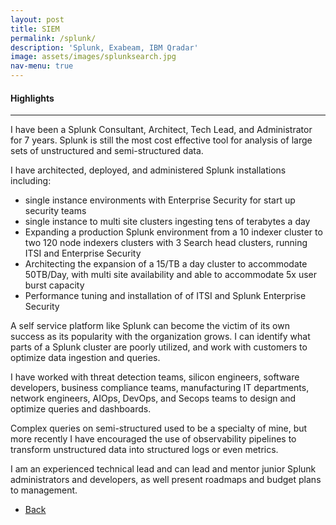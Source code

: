 ```yaml
---
layout: post
title: SIEM 
permalink: /splunk/
description: 'Splunk, Exabeam, IBM Qradar'
image: assets/images/splunksearch.jpg
nav-menu: true
---
```


<h4>Highlights</h4>
<div class="table-wrapper">

</div>
<hr class="major" />  
I have been a Splunk Consultant, Architect, Tech Lead, and Administrator for 7 years. Splunk is still the most cost effective tool for analysis of large sets of unstructured and semi-structured data.

I have architected, deployed, and administered Splunk installations including:
 - single instance environments with Enterprise Security for start up security teams
 - single instance  to multi site clusters ingesting tens of terabytes a day
 - Expanding a production Splunk environment from a 10 indexer cluster to two 120 node indexers clusters with 3 Search head clusters, running ITSI and Enterprise Security
 - Architecting the expansion of a 15/TB a day cluster to accommodate 50TB/Day, with multi site availability and able to accommodate 5x user burst capacity      
 - Performance tuning and installation of of ITSI and Splunk Enterprise Security 


A self service platform like Splunk can become the victim of its own success as its popularity with the organization grows. I can identify what parts of a Splunk cluster are poorly utilized, and work with customers to optimize data ingestion and queries.   

I have worked with threat detection teams, silicon engineers, software developers, business compliance teams, manufacturing IT departments, network engineers,  AIOps, DevOps, and Secops teams to design and optimize queries and dashboards. 

<p><span class="image left"><img src="{% link assets/images/complexquery.jpg %}" alt="" /></span>Complex queries on semi-structured used to be a specialty of mine, but more recently I have encouraged the use of observability pipelines to transform unstructured data into structured logs or even metrics. </p>

I am an experienced technical lead and can lead and mentor junior Splunk administrators and developers, as well present roadmaps and budget plans to management. 

<ul class="actions">
<li><a href="/" class="button next scrolly">Back</a></li>
</ul>

